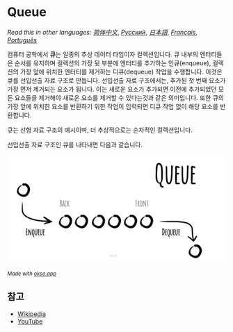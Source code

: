 # Queue

_Read this in other languages:_
[_简体中文_](README.zh-CN.md),
[_Русский_](README.ru-RU.md),
[_日本語_](README.ja-JP.md),
[_Français_](README.fr-FR.md),
[_Português_](README.pt-BR.md)

컴퓨터 공학에서 **큐**는 일종의 추상 데이터 타입이자 컬렉션입니다. 큐 내부의 엔터티들은 순서를 유지하며 컬렉션의 가장 뒷 부분에 엔터티를 추가하는 인큐(enqueue), 컬렉션의 가장 앞에 위치한 엔터티를 제거하는 디큐(dequeue) 작업을 수행합니다. 이것은 큐를 선입선출 자료 구조로 만듭니다. 선입선출 자료 구조에서는, 추가된 첫 번째 요소가 가장 먼저 제거되는 요소가 됩니다. 이는 새로운 요소가 추가되면 이전에 추가되었던 모든 요소들을 제거해야 새로운 요소를 제거할 수 있다는것과 같은 의미입니다. 또한 큐의 가장 앞에 위치한 요소를 반환하기 위한 작업이 입력되면 디큐 작업 없이 해당 요소를 반환합니다.

큐는 선형 자료 구조의 예시이며, 더 추상적으로는 순차적인 컬렉션입니다.

선입선출 자료 구조인 큐를 나타내면 다음과 같습니다.

![Queue](./images/queue.jpeg)

<small><i>Made with <a href="https://okso.app">okso.app</a></i></small>

## 참고

- [Wikipedia](https://en.wikipedia.org/wiki/Queue_(abstract_data_type))
- [YouTube](https://www.youtube.com/watch?v=wjI1WNcIntg&list=PLLXdhg_r2hKA7DPDsunoDZ-Z769jWn4R8&index=3&)
